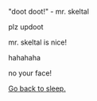 "doot doot!" - mr. skeltal

plz updoot

mr. skeltal is nice!

hahahaha

no your face!

[Go back to sleep.](../sleep/marshmallow.md)

